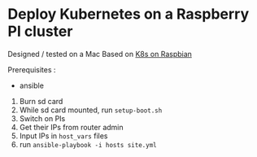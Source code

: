 Deploy Kubernetes on a Raspberry PI cluster
===========================================

Designed / tested on a Mac
Based on [K8s on Raspbian]

Prerequisites :
* ansible

1. Burn sd card
2. While sd card mounted, run `setup-boot.sh` 
3. Switch on PIs
4. Get their IPs from router admin
5. Input IPs in `host_vars` files
6. run `ansible-playbook -i hosts site.yml` 

[K8s on Raspbian]: https://gist.github.com/alexellis/fdbc90de7691a1b9edb545c17da2d975
